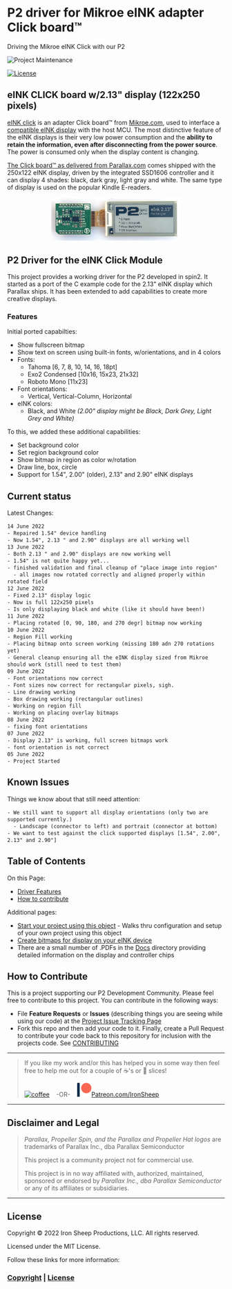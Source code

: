 # P2 driver for Mikroe eINK adapter Click board™
Driving the Mikroe eINK Click with our P2

![Project Maintenance][maintenance-shield]

[![License][license-shield]](LICENSE)


## eINK CLICK board w/2.13" display (122x250 pixels)

[eINK click](https://www.mikroe.com/eINK-click) is an adapter Click board™ from [Mikroe.com](https://www.mikroe.com/), used to interface a [compatible eINK display](https://www.mikroe.com/accessories/e-paper-displays) with the host MCU. The most distinctive feature of the eINK displays is their very low power consumption and the **ability to retain the information, even after disconnecting from the power source**. The power is consumed only when the display content is changing. 

[The Click board™ as delivered from Parallax.com](https://www.parallax.com/product/eINK-click-e-paper-bundle-2/) comes shipped with the 250x122 eINK display, driven by the integrated SSD1606 controller and it can display 4 shades: black, dark gray, light gray and white. The same type of display is used on the popular Kindle E-readers. 

<p align="center">
  <img src="./Images/eink_213.jpg" width="300">
</p>

## P2 Driver for the eINK Click Module

This project provides a working driver for the P2 developed in spin2.  It started as a port of the C example code for the 2.13" eINK display which Parallax ships.  It has been extended to add capabilities to create more creative displays. 

### Features

Initial ported capabilties:

- Show fullscreen bitmap
- Show text on screen using built-in fonts, w/orientations, and in 4 colors
- Fonts:
  - Tahoma [6, 7, 8, 10, 14, 16, 18pt]
  - Exo2 Condensed [10x16, 15x23, 21x32]
  - Roboto Mono [11x23]
- Font orientations:
  - Vertical, Vertical-Column, Horizontal
- eINK colors:
  - Black, and White *(2.00" display might be Black, Dark Grey, Light Grey and White)*

To this, we added these additional capabilities:

- Set background color
- Set region background color
- Show bitmap in region as color w/rotation
- Draw line, box, circle
- Support for 1.54", 2.00" (older), 2.13" and 2.90" eINK displays

## Current status

Latest Changes:

```
14 June 2022
- Repaired 1.54" device handling
- Now 1.54", 2.13 " and 2.90" displays are all working well
13 June 2022
- Both 2.13 " and 2.90" displays are now working well
- 1.54" is not quite happy yet...
- finished validation and final cleanup of "place image into region"
  - all images now rotated correctly and aligned properly within rotated field
12 June 2022
- Fixed 2.13" display logic 
- Now is full 122x250 pixels
- Is only displaying black and white (like it should have been!)
11 June 2022
- Placing rotated [0, 90, 180, and 270 degr] bitmap now working
10 June 2022
- Region Fill working
- Placing bitmap onto screen working (missing 180 adn 270 rotations yet)
- General cleanup ensuring all the eINK display sized from Mikroe should work (still need to test them)
09 June 2022 
- Font orientations now correct
- Font sizes now correct for rectangular pixels, sigh.
- Line drawing working
- Box drawing working (rectangular outlines)
- Working on region fill
- Working on placing overlay bitmaps
08 June 2022 
- fixing font orientations
07 June 2022 
- Display 2.13" is working, full screen bitmaps work
- font orientation is not correct
05 June 2022 
- Project Started
```

## Known Issues

Things we know about that still need attention:

```
- We still want to support all display orientations (only two are supported currently.)
  - Landscape (connector to left) and portrait (connector at bottom)
- We want to test against the click supported displays [1.54", 2.00", 2.13" and 2.90"]
```


## Table of Contents

On this Page:

- [Driver Features](#features)
- [How to contribute](#how-to-contribute)

Additional pages:

- [Start your project using this object](DEVELOP.md) - Walks thru configuration and setup of your own project using this object
- [Create bitmaps for display on your eINK device](./C-src)
- There are a small number of .PDFs in the [Docs](./Docs) directory providing  detailed information on the display and controller chips

## How to Contribute

This is a project supporting our P2 Development Community. Please feel free to contribute to this project. You can contribute in the following ways:

- File **Feature Requests** or **Issues** (describing things you are seeing while using our code) at the [Project Issue Tracking Page](hhttps://github.com/ironsheep/P2-Click-UWB/issues)
- Fork this repo and then add your code to it. Finally, create a Pull Request to contribute your code back to this repository for inclusion with the projects code. See [CONTRIBUTING](CONTRIBUTING.md)

---

> If you like my work and/or this has helped you in some way then feel free to help me out for a couple of :coffee:'s or :pizza: slices!
>
> [![coffee](https://www.buymeacoffee.com/assets/img/custom_images/black_img.png)](https://www.buymeacoffee.com/ironsheep) &nbsp;&nbsp; -OR- &nbsp;&nbsp; [![Patreon](./Images/patreon.png)](https://www.patreon.com/IronSheep?fan_landing=true)[Patreon.com/IronSheep](https://www.patreon.com/IronSheep?fan_landing=true)

---

## Disclaimer and Legal

> *Parallax, Propeller Spin, and the Parallax and Propeller Hat logos* are trademarks of Parallax Inc., dba Parallax Semiconductor
>
> This project is a community project not for commercial use.
>
> This project is in no way affiliated with, authorized, maintained, sponsored or endorsed by *Parallax Inc., dba Parallax Semiconductor* or any of its affiliates or subsidiaries.

---

## License

Copyright © 2022 Iron Sheep Productions, LLC. All rights reserved.

Licensed under the MIT License.

Follow these links for more information:

### [Copyright](copyright) | [License](LICENSE)

[maintenance-shield]: https://img.shields.io/badge/maintainer-stephen%40ironsheep%2ebiz-blue.svg?style=for-the-badge

[license-shield]: https://camo.githubusercontent.com/bc04f96d911ea5f6e3b00e44fc0731ea74c8e1e9/68747470733a2f2f696d672e736869656c64732e696f2f6769746875622f6c6963656e73652f69616e74726963682f746578742d646976696465722d726f772e7376673f7374796c653d666f722d7468652d6261646765
